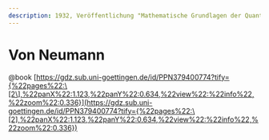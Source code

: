 ```yaml
---
description: 1932, Veröffentlichung "Mathematische Grundlagen der Quantenmechanik"
---
```


# Von Neumann

@book [https://gdz.sub.uni-goettingen.de/id/PPN379400774?tify={%22pages%22:\[2\],%22panX%22:1.123,%22panY%22:0.634,%22view%22:%22info%22,%22zoom%22:0.336}](https://gdz.sub.uni-goettingen.de/id/PPN379400774?tify={%22pages%22:\[2],%22panX%22:1.123,%22panY%22:0.634,%22view%22:%22info%22,%22zoom%22:0.336})
